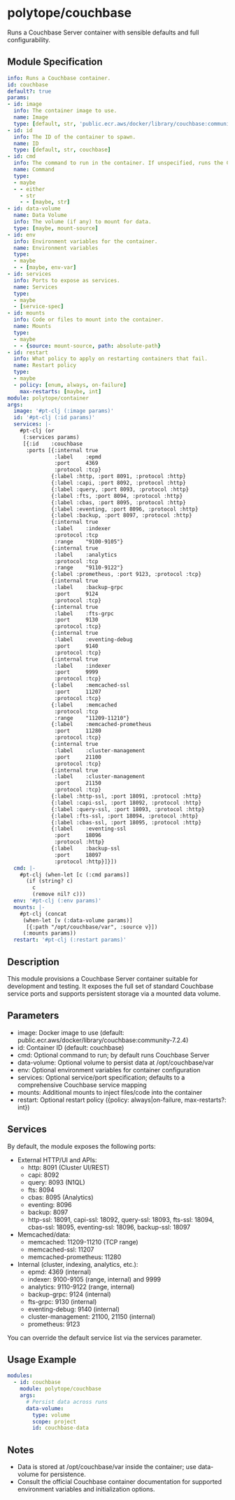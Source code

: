 # polytope/couchbase

Runs a Couchbase Server container with sensible defaults and full configurability.

## Module Specification

```yml
info: Runs a Couchbase container.
id: couchbase
default?: true
params:
- id: image
  info: The container image to use.
  name: Image
  type: [default, str, 'public.ecr.aws/docker/library/couchbase:community-7.2.4']
- id: id
  info: The ID of the container to spawn.
  name: ID
  type: [default, str, couchbase]
- id: cmd
  info: The command to run in the container. If unspecified, runs the Couchbase server.
  name: Command
  type:
  - maybe
  - - either
    - str
    - - [maybe, str]
- id: data-volume
  name: Data Volume
  info: The volume (if any) to mount for data.
  type: [maybe, mount-source]
- id: env
  info: Environment variables for the container.
  name: Environment variables
  type:
  - maybe
  - - [maybe, env-var]
- id: services
  info: Ports to expose as services.
  name: Services
  type:
  - maybe
  - [service-spec]
- id: mounts
  info: Code or files to mount into the container.
  name: Mounts
  type:
  - maybe
  - - {source: mount-source, path: absolute-path}
- id: restart
  info: What policy to apply on restarting containers that fail.
  name: Restart policy
  type:
  - maybe
  - policy: [enum, always, on-failure]
    max-restarts: [maybe, int]
module: polytope/container
args:
  image: '#pt-clj (:image params)'
  id: '#pt-clj (:id params)'
  services: |-
    #pt-clj (or
     (:services params)
     [{:id    :couchbase
      :ports [{:internal true
               :label    :epmd
               :port     4369
               :protocol :tcp}
              {:label :http, :port 8091, :protocol :http}
              {:label :capi, :port 8092, :protocol :http}
              {:label :query, :port 8093, :protocol :http}
              {:label :fts, :port 8094, :protocol :http}
              {:label :cbas, :port 8095, :protocol :http}
              {:label :eventing, :port 8096, :protocol :http}
              {:label :backup, :port 8097, :protocol :http}
              {:internal true
               :label    :indexer
               :protocol :tcp
               :range    "9100-9105"}
              {:internal true
               :label    :analytics
               :protocol :tcp
               :range    "9110-9122"}
              {:label :prometheus, :port 9123, :protocol :tcp}
              {:internal true
               :label    :backup-grpc
               :port     9124
               :protocol :tcp}
              {:internal true
               :label    :fts-grpc
               :port     9130
               :protocol :tcp}
              {:internal true
               :label    :eventing-debug
               :port     9140
               :protocol :tcp}
              {:internal true
               :label    :indexer
               :port     9999
               :protocol :tcp}
              {:label    :memcached-ssl
               :port     11207
               :protocol :tcp}
              {:label    :memcached
               :protocol :tcp
               :range    "11209-11210"}
              {:label    :memcached-prometheus
               :port     11280
               :protocol :tcp}
              {:internal true
               :label    :cluster-management
               :port     21100
               :protocol :tcp}
              {:internal true
               :label    :cluster-management
               :port     21150
               :protocol :tcp}
              {:label :http-ssl, :port 18091, :protocol :http}
              {:label :capi-ssl, :port 18092, :protocol :http}
              {:label :query-ssl, :port 18093, :protocol :http}
              {:label :fts-ssl, :port 18094, :protocol :http}
              {:label :cbas-ssl, :port 18095, :protocol :http}
              {:label    :eventing-ssl
               :port     18096
               :protocol :http}
              {:label    :backup-ssl
               :port     18097
               :protocol :http}]}])
  cmd: |-
    #pt-clj (when-let [c (:cmd params)]
      (if (string? c)
        c
        (remove nil? c)))
  env: '#pt-clj (:env params)'
  mounts: |-
    #pt-clj (concat
     (when-let [v (:data-volume params)]
      [{:path "/opt/couchbase/var", :source v}])
     (:mounts params))
  restart: '#pt-clj (:restart params)'
```

## Description

This module provisions a Couchbase Server container suitable for development and testing. It exposes the full set of standard Couchbase service ports and supports persistent storage via a mounted data volume.

## Parameters

- image: Docker image to use (default: public.ecr.aws/docker/library/couchbase:community-7.2.4)
- id: Container ID (default: couchbase)
- cmd: Optional command to run; by default runs Couchbase Server
- data-volume: Optional volume to persist data at /opt/couchbase/var
- env: Optional environment variables for container configuration
- services: Optional service/port specification; defaults to a comprehensive Couchbase service mapping
- mounts: Additional mounts to inject files/code into the container
- restart: Optional restart policy ({policy: always|on-failure, max-restarts?: int})

## Services

By default, the module exposes the following ports:

- External HTTP/UI and APIs:
  - http: 8091 (Cluster UI/REST)
  - capi: 8092
  - query: 8093 (N1QL)
  - fts: 8094
  - cbas: 8095 (Analytics)
  - eventing: 8096
  - backup: 8097
  - http-ssl: 18091, capi-ssl: 18092, query-ssl: 18093, fts-ssl: 18094, cbas-ssl: 18095, eventing-ssl: 18096, backup-ssl: 18097
- Memcached/data:
  - memcached: 11209-11210 (TCP range)
  - memcached-ssl: 11207
  - memcached-prometheus: 11280
- Internal (cluster, indexing, analytics, etc.):
  - epmd: 4369 (internal)
  - indexer: 9100-9105 (range, internal) and 9999
  - analytics: 9110-9122 (range, internal)
  - backup-grpc: 9124 (internal)
  - fts-grpc: 9130 (internal)
  - eventing-debug: 9140 (internal)
  - cluster-management: 21100, 21150 (internal)
  - prometheus: 9123

You can override the default service list via the services parameter.

## Usage Example

```yaml
modules:
  - id: couchbase
    module: polytope/couchbase
    args:
      # Persist data across runs
      data-volume:
        type: volume
        scope: project
        id: couchbase-data
```

## Notes

- Data is stored at /opt/couchbase/var inside the container; use data-volume for persistence.
- Consult the official Couchbase container documentation for supported environment variables and initialization options.
